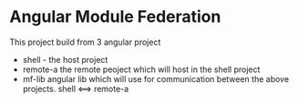 # Angular Module Federation
This project build from 3 angular project
- shell - the host project
- remote-a the remote peoject which will host in the shell project
- mf-lib angular lib which will use for communication between the above projects. shell <==> remote-a
